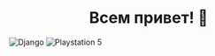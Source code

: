 <h1 align="center">Всем привет! 👋</h1>

![Django](https://img.shields.io/badge/django-%23092E20.svg?style=for-the-badge&logo=django&logoColor=white)
![Playstation 5](https://img.shields.io/badge/Playstation%205-003791?style=for-the-badge&logo=playstation-5&logoColor=white)
